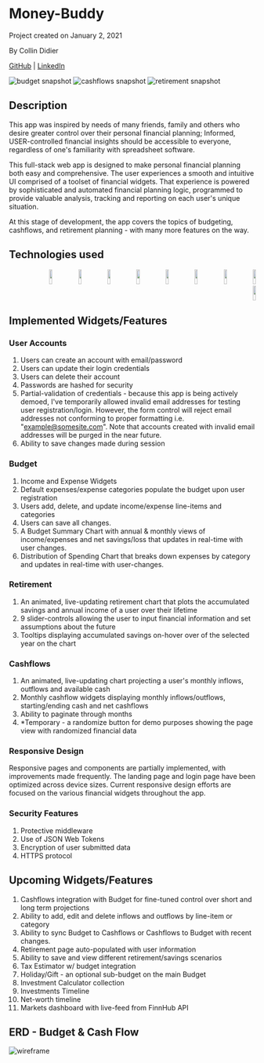 # Money-Buddy

Project created on January 2, 2021

By Collin Didier


[GitHub](https://github.com/CDidier80) |
[LinkedIn](https://www.linkedin.com/in/collin-didier/) 

![budget snapshot](https://i.ibb.co/qjgGV5p/D86-BAE02-94-D8-40-CF-BD34-33-A877-C1-D13-C.jpg)
![cashflows snapshot](https://i.ibb.co/r0Gj6dk/3-C4391-B8-1-CE0-47-C3-8932-FA3-DA3-D0880-B.jpg)
![retirement snapshot](https://i.ibb.co/wM7p0Fr/4-B5-FA731-A8-B8-4-CC2-920-E-8-BD3820696-CB.jpg)

## Description

This app was inspired by needs of many friends, family and others who desire greater control over their personal financial planning; Informed, USER-controlled financial insights should be accessible to everyone, regardless of one's familiarity with spreadsheet software.

This full-stack web app is designed to make personal financial planning both easy and comprehensive. The user experiences a smooth and intuitive UI comprised of a toolset of financial widgets. That experience is powered by sophisticated and  automated financial planning logic, programmed to provide valuable analysis, tracking and reporting on each user's unique situation.

At this stage of development, the app covers the topics of budgeting, cashflows, and retirement planning - with many more features on the way. 



## Technologies used
   <div width="39%" align="right">
    <img width="11%" height=30px" src="https://img.shields.io/badge/-HTML5-E34F26?style=plastic-square&logo=html5&logoColor=white" />
    <img width="11%" height=30px" src="https://img.shields.io/badge/-CSS3-1572B6?style=flat-square&logo=css3" />
    <img width="11%" height=30px" src="https://img.shields.io/badge/-JavaScript-black?style=flat-square&logo=javascript" />
    <img width="11%" height=30px" src="https://img.shields.io/badge/-ReactJS-black?style=flat-square&logo=react" />
    <img width="11%" height=30px" src="https://img.shields.io/badge/-NodeJS-black?style=flat-square&logo=Node.js" />
    <img width="11%" height=30px" src="https://img.shields.io/badge/-ExpressJS-yellow?style=flat-square&logo=express" />
    <img width="11%" height=30px" src="https://img.shields.io/badge/-PostgreSQL-336791?style=flat-square&logo=postgresql" />
    <img width="11%" height=30px" src="https://img.shields.io/badge/-Sequelize-336791?style=flat-square&logo=sequelize" />
    <img width="11%" height=30px" src="https://img.shields.io/badge/-MaterialUI-blue?style=flat-square&logo=materialui" />
  </div>
</div>


## Implemented Widgets/Features

### User Accounts 
1. Users can create an account with email/password
2. Users can update their login credentials
3. Users can delete their account
4. Passwords are hashed for security
4. Partial-validation of credentials - because this app is being actively demoed, I've temporarily allowed invalid email addresses for testing user registration/login. However, the form control will reject email addresses not conforming to proper formatting i.e. "example@somesite.com". Note that accounts created with invalid email addresses will be purged in the near future.
5. Ability to save changes made during session


### Budget
1. Income and Expense Widgets
2. Default expenses/expense categories populate the budget upon user registration
3. Users add, delete, and update income/expense line-items and categories
4. Users can save all changes.
5. A Budget Summary Chart with annual & monthly views of income/expenses and net savings/loss that updates in real-time with user changes.
6. Distribution of Spending Chart that breaks down expenses by category and updates in real-time with user-changes.

### Retirement
1. An animated, live-updating retirement chart that plots the accumulated savings and annual income of a user over their lifetime
2. 9 slider-controls allowing the user to input financial information and set assumptions about the future
3. Tooltips displaying accumulated savings on-hover over of the selected year on the chart

### Cashflows
1. An animated, live-updating chart projecting a user's monthly inflows, outflows and available cash 
2. Monthly cashflow widgets displaying monthly inflows/outflows, starting/ending cash and net cashflows
3. Ability to paginate through months
4. *Temporary - a randomize button for demo purposes showing the page view with randomized financial data

### Responsive Design

Responsive pages and components are partially implemented, with improvements made frequently. 
The landing page and login page have been optimized across device sizes.
Current responsive design efforts are focused on the various financial widgets throughout the app.

### Security Features

1. Protective middleware
2. Use of JSON Web Tokens 
3. Encryption of user submitted data
4. HTTPS protocol 


## Upcoming Widgets/Features

1. Cashflows integration with Budget for fine-tuned control over short and long term projections
2. Ability to add, edit and delete inflows and outflows by line-item or category
3. Ability to sync Budget to Cashflows or Cashflows to Budget with recent changes.
4. Retirement page auto-populated with user information 
5. Ability to save and view different retirement/savings scenarios
3. Tax Estimator w/ budget integration
4. Holiday/Gift - an optional sub-budget on the main Budget
5. Investment Calculator collection
6. Investments Timeline
7. Net-worth timeline
9. Markets dashboard with live-feed from FinnHub API


## ERD - Budget & Cash Flow 
![wireframe](https://i.ibb.co/kSM6BmR/DF72-CC96-8-F29-45-BC-8629-0-A9-AB345509-D.jpg)

<!-- ## Wireframe
![wireframe](./img/homepage.png) -->

<!-- ## Trello link
https://trello.com/b/lDwcI9L2/personal-finance
 -->
